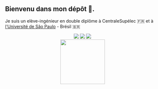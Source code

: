 ## Bienvenu dans mon dépôt 👋. 

Je suis un elève-ingénieur en double diplôme à CentraleSupélec 🇫🇷 et à <a href="https://www5.usp.br/"> l'Université de São Paulo</a> - Brésil 🇧🇷

<div align="center">
  <div display="vertical">
    <a href="https://instagram.com/josemelocosta" target="_blank"><img src="https://img.shields.io/badge/-Instagram-%23E4405F?style=for-the-badge&logo=instagram&logoColor=white" target="_blank"></a>
  <a href = "mailto:jmcosta@usp.br"><img src="https://img.shields.io/badge/-Gmail-%23333?style=for-the-badge&logo=gmail&logoColor=white" target="_blank"></a>
  <a href="https://www.linkedin.com/in/lawson-oliveira-lima-a84220211/" target="_blank"><img src="https://img.shields.io/badge/-LinkedIn-%230077B5?style=for-the-badge&logo=linkedin&logoColor=white" target="_blank"></a> 
    </div>
  <a href="https://github.com/jose-melo">
  <img height="145" src="https://github-readme-stats.vercel.app/api?username=jose-melo&show_icons=true&theme=dark&include_all_commits=true&count_private=true"/>
    </div>
